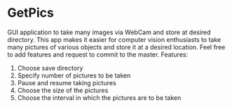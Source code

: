 # GetPics
GUI application to take many images via WebCam and store at desired directory.
This app makes it easier for computer vision enthusiasts to take many pictures of various objects and store it at a desired location.
Feel free to add features and request to commit to the master.
Features:
1) Choose save directory
2) Specify number of pictures to be taken
3) Pause and resume taking pictures
4) Choose the size of the pictures
5) Choose the interval in which the pictures are to be taken
